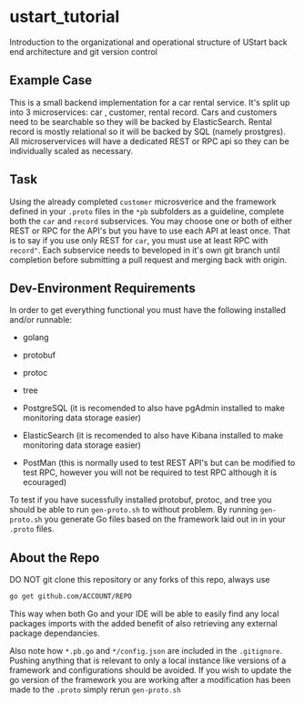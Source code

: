 # ustart_tutorial

Introduction to the organizational and operational structure of UStart back end architecture and git version control

## Example Case

This is a small backend implementation for a car rental service. It's split up into 3 microservices: car , customer, rental record. Cars and customers need to be searchable so they will be backed by ElasticSearch. Rental record is mostly relational so it will be backed by SQL (namely prostgres). All microservervices will have a dedicated REST or RPC api so they can be individually scaled as necessary.

## Task

Using the already completed `customer` microsverice and the framework defined in your `.proto` files in the `*pb` subfolders as a guideline, complete both the `car` and `record` subservices. You may choose one or both of either REST or RPC for the API's but you have to use each API at least once. That is to say if you use only REST for `car`, you must use at least RPC with `record"`. Each subservice needs to beveloped in it's own git branch until completion before submitting a pull request and merging back with origin.

## Dev-Environment Requirements

In order to get everything functional you must have the following installed and/or runnable:

- golang

- protobuf

- protoc

- tree

- PostgreSQL (it is recomended to also have pgAdmin installed to make monitoring data storage easier)

- ElasticSearch (it is recomended to also have Kibana installed to make monitoring data storage easier)

- PostMan (this is normally used to test REST API's but can be modified to test RPC, however you will not be required to test RPC although it is ecouraged)

To test if you have sucessfully installed protobuf, protoc, and tree you should be able to run `gen-proto.sh` to without problem. By running `gen-proto.sh` you generate Go files based on the framework laid out in in your `.proto` files.

## About the Repo

DO NOT git clone this repository or any forks of this repo, always use

```bash
go get github.com/ACCOUNT/REPO
```

This way when both Go and your IDE will be able to easily find any local packages imports with the added benefit of also retrieving any external package dependancies.

Also note how `*.pb.go` and `*/config.json` are included in the `.gitignore`. Pushing anything that is relevant to only a local instance like versions of a framework and configurations should be avoided. If you wish to update the go version of the framework you are working after a modification has been made to the `.proto` simply rerun `gen-proto.sh`
